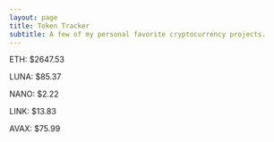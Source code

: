 ```yaml
---
layout: page
title: Token Tracker
subtitle: A few of my personal favorite cryptocurrency projects.
---
```


<!--BEGINCRYPTOINPUT-->
ETH: $2647.53

LUNA: $85.37

NANO: $2.22

LINK: $13.83

AVAX: $75.99

<!--ENDCRYPTOINPUT-->
